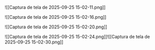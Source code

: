 
![[Captura de tela de 2025-09-25 15-02-11.png]]

![[Captura de tela de 2025-09-25 15-02-16.png]]

![[Captura de tela de 2025-09-25 15-02-20.png]]

![[Captura de tela de 2025-09-25 15-02-24.png]]![[Captura de tela de 2025-09-25 15-02-30.png]]